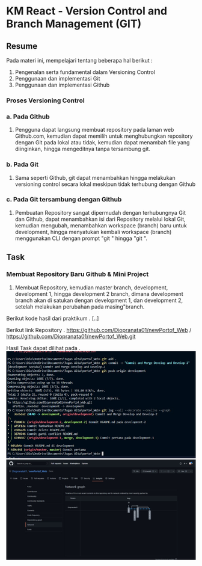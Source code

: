 # KM React - Version Control and Branch Management (GIT)

## Resume
Pada materi ini, mempelajari tentang beberapa hal berikut :
1. Pengenalan serta fundamental dalam Versioning Control
2. Penggunaan dan implementasi Git
3. Penggunaan dan implementasi Github

### Proses Versioning Control
### a. Pada Github
1. Pengguna dapat langsung membuat repository pada laman web Github.com, kemudian dapat memilih untuk menghubungkan
repository dengan Git pada lokal atau tidak, kemudian dapat menambah file yang diinginkan, hingga mengeditnya tanpa
tersambung git.

### b. Pada Git
1. Sama seperti Github, git dapat menambahkan hingga melakukan versioning control secara lokal meskipun tidak
terhubung dengan Github

### c. Pada Git tersambung dengan Github
1. Pembuatan Repository sangat dipermudah dengan terhubungnya Git dan Github, dapat menambahkan isi dari Repository
melalui lokal Git, kemudian mengubah, menambahkan workspace (branch) baru untuk development, hingga menyatukan
kembali workspace (branch) menggunakan CLI dengan prompt "git <add>" hingga "git <merge> <branch>".

## Task 
### Membuat Repository Baru Github & Mini Project
1. Membuat Repository, kemudian master branch, development, development 1, hingga development 2 branch, dimana development
branch akan di satukan dengan development 1, dan development 2, setelah melakukan perubahan pada masing"branch.

Berikut kode hasil dari praktikum .
[..]

Berikut link Repository .
https://github.com/Diopranata01/newPortof_Web / https://github.com/Diopranata01/newPortof_Web.git

Hasil Task dapat dilihat pada .
![Screenshot](./screenshot/Screen_Shot.jpeg)
![Screenshot](./screenshot/Screen_Shot_2.jpeg)
